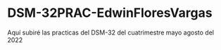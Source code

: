 # DSM-32PRAC-EdwinFloresVargas
Aquí subiré las practicas del DSM-32 del cuatrimestre mayo agosto del 2022
